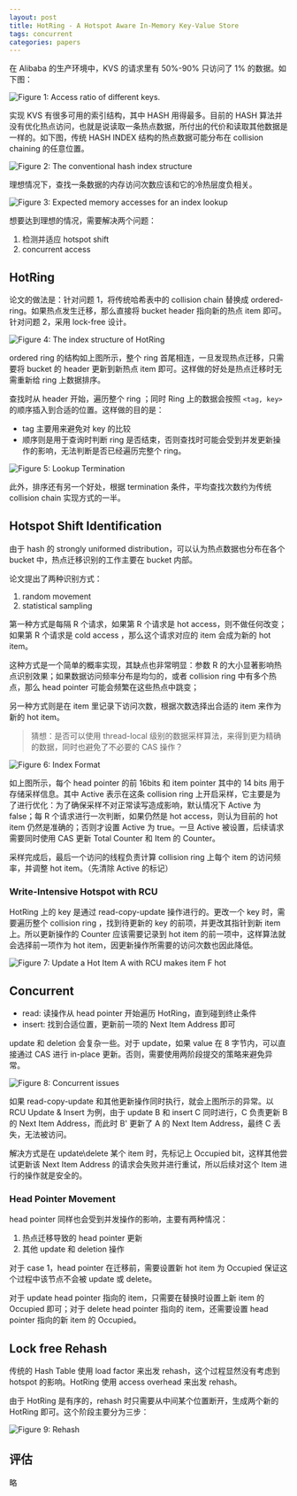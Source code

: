 ```yaml
---
layout: post
title: HotRing - A Hotspot Aware In-Memory Key-Value Store
tags: concurrent
categories: papers
---
```


在 Alibaba 的生产环境中，KVS 的请求里有 50%-90% 只访问了 1% 的数据。如下图：

![Figure 1: Access ratio of different keys.](/uploads/images/2022/hotring-1.png)

实现 KVS 有很多可用的索引结构，其中 HASH 用得最多。目前的 HASH 算法并没有优化热点访问，也就是说读取一条热点数据，所付出的代价和读取其他数据是一样的。如下图，传统 HASH INDEX 结构的热点数据可能分布在 collision chaining 的任意位置。

![Figure 2: The conventional hash index structure](/uploads/images/2022/hotring-2.png)

理想情况下，查找一条数据的内存访问次数应该和它的冷热层度负相关。

![Figure 3: Expected memory accesses for an index lookup](/uploads/images/2022/hotring-3.png)

想要达到理想的情况，需要解决两个问题：
1. 检测并适应 hotspot shift
2. concurrent access

## HotRing

论文的做法是：针对问题 1，将传统哈希表中的 collision chain 替换成 ordered-ring。如果热点发生迁移，那么直接将 bucket header 指向新的热点 item 即可。针对问题 2，采用 lock-free 设计。

![Figure 4: The index structure of HotRing](/uploads/images/2022/hotring-4.png)

ordered ring 的结构如上图所示，整个 ring 首尾相连，一旦发现热点迁移，只需要将 bucket 的 header 更新到新热点 item 即可。这样做的好处是热点迁移时无需重新给 ring 上数据排序。

查找时从 header 开始，遍历整个 ring ；同时 Ring 上的数据会按照 `<tag, key>` 的顺序插入到合适的位置。这样做的目的是：
- tag 主要用来避免对 key 的比较
- 顺序则是用于查询时判断 ring 是否结束，否则查找时可能会受到并发更新操作的影响，无法判断是否已经遍历完整个 ring。

![Figure 5: Lookup Termination](/uploads/images/2022/hotring-5.png)

此外，排序还有另一个好处，根据 termination 条件，平均查找次数约为传统 collision chain 实现方式的一半。

## Hotspot Shift Identification

由于 hash 的 strongly uniformed distribution，可以认为热点数据也分布在各个 bucket 中，热点迁移识别的工作主要在 bucket 内部。

论文提出了两种识别方式：
1. random movement
2. statistical sampling

第一种方式是每隔 R 个请求，如果第 R 个请求是 hot access，则不做任何改变；如果第 R 个请求是 cold access ，那么这个请求对应的 item 会成为新的 hot item。

这种方式是一个简单的概率实现，其缺点也非常明显：参数 R 的大小显著影响热点识别效果；如果数据访问频率分布是均匀的，或者 collision ring 中有多个热点，那么 head pointer 可能会频繁在这些热点中跳变；

另一种方式则是在 item 里记录下访问次数，根据次数选择出合适的 item 来作为新的 hot item。

> 猜想：是否可以使用 thread-local 级别的数据采样算法，来得到更为精确的数据，同时也避免了不必要的 CAS 操作？

![Figure 6: Index Format](/uploads/images/2022/hotring-6.png)

如上图所示，每个 head pointer 的前 16bits 和 item pointer 其中的 14 bits 用于存储采样信息。其中 Active 表示在这条 collision ring 上开启采样，它主要是为了进行优化：为了确保采样不对正常读写造成影响，默认情况下 Active 为 false；每 R 个请求进行一次判断，如果仍然是 hot access，则认为目前的 hot item 仍然是准确的；否则才设置 Active 为 true。一旦 Active 被设置，后续请求需要同时使用 CAS 更新 Total Counter 和 Item 的 Counter。

采样完成后，最后一个访问的线程负责计算 collision ring 上每个 item 的访问频率，并调整 hot item。（先清除 Active 的标记）

### Write-Intensive Hotspot with RCU

HotRing 上的 key 是通过 read-copy-update 操作进行的。更改一个 key 时，需要遍历整个 collision ring ，找到待更新的 key 的前项，并更改其指针到新 item 上。所以更新操作的 Counter 应该需要记录到 hot item 的前一项中，这样算法就会选择前一项作为 hot item，因更新操作所需要的访问次数也因此降低。

![Figure 7: Update a Hot Item A with RCU makes item F hot](/uploads/images/2022/hotring-7.png)

## Concurrent

- read: 读操作从 head pointer 开始遍历 HotRing，直到碰到终止条件
- insert: 找到合适位置，更新前一项的 Next Item Address 即可

update 和 deletion 会复杂一些。对于 update，如果 value 在 8 字节内，可以直接通过 CAS 进行 in-place 更新。否则，需要使用两阶段提交的策略来避免异常。

![Figure 8: Concurrent issues](/uploads/images/2022/hotring-8.png)

如果 read-copy-update 和其他更新操作同时执行，就会上图所示的异常。以 RCU Update & Insert 为例，由于 update B 和 insert C 同时进行，C 负责更新 B 的 Next Item Address，而此时 B' 更新了 A 的 Next Item Address，最终 C 丢失，无法被访问。

解决方式是在 update\delete 某个 item 时，先标记上 Occupied bit，这样其他尝试更新该 Next Item Address 的请求会失败并进行重试，所以后续对这个 Item 进行的操作就是安全的。 

### Head Pointer Movement

 head pointer 同样也会受到并发操作的影响，主要有两种情况：
1. 热点迁移导致的 head pointer 更新
2. 其他 update 和 deletion 操作

对于 case 1，head pointer 在迁移前，需要设置新 hot item 为 Occupied 保证这个过程中该节点不会被 update 或 delete。

对于 update head pointer 指向的 item，只需要在替换时设置上新 item 的 Occupied 即可；对于 delete head pointer 指向的 item，还需要设置 head pointer 指向的新 item 的 Occupied。

## Lock free Rehash

传统的 Hash Table 使用 load factor 来出发 rehash，这个过程显然没有考虑到 hotspot 的影响。HotRing 使用 access overhead 来出发 rehash。

由于 HotRing 是有序的，rehash 时只需要从中间某个位置断开，生成两个新的 HotRing 即可。这个阶段主要分为三步：

![Figure 9: Rehash](/uploads/images/2022/hotring-9.png)

## 评估

略
